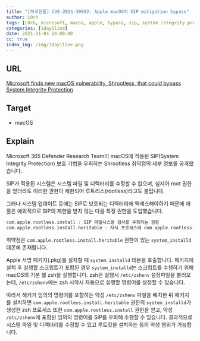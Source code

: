 ```yaml
---
title: "[하루한줄] CVE-2021-30892: Apple macOS의 SIP mitigation bypass"
author: L0ch
tags: [L0ch, microsoft, macos, apple, bypass, sip, system integrity protection]
categories: [1day1line]
date: 2021-11-04 14:00:00
cc: true
index_img: /img/1day1line.png
---
```


## URL

[Microsoft finds new macOS vulnerability, Shrootless, that could bypass System Integrity Protection](https://www.microsoft.com/security/blog/2021/10/28/microsoft-finds-new-macos-vulnerability-shrootless-that-could-bypass-system-integrity-protection/)

## Target

- macOS

## Explain

Microsoft 365 Defender Research Team이 macOS에 적용된 SIP(System Integrity Protection) 보호 기법을 우회하는 Shrootless 취약점의 세부 정보를 공개했습니다.

SIP가 적용된 시스템은 시스템 파일 및 디렉터리를 수정할 수 없으며, 심지어 root 권한을 얻더라도 이러한 권한이 제한되어 루트리스(rootless)라고도 불립니다.

그러나 시스템 업데이트 등에는 SIP로 보호되는 디렉터리에 액세스해야하기 때문에 애플은 예외적으로 SIP의 제한을 받지 않는 다음 특정 권한을 도입했습니다.

```c
com.apple.rootless.install : SIP 파일시스템 검사를 우회하는 권한
com.apple.rootless.install.heritable : 자식 프로세스에 com.apple.rootless.install 상속
```

취약점은 `com.apple.rootless.install.heritable` 권한이 있는 `system_installd` 데몬에 존재합니다.

Apple 서명 패키지(.pkg)를 설치할 때 `system_installd` 데몬을 호출합니다. 패키지에 설치 후 실행할 스크립트가 포함된 경우 `system_installd`는 스크립트를 수행하기 위해 macOS의 기본 쉘 zsh을 실행합니다.  zsh은 실행시 `/etc/zshenv` 설정파일을 불러오는데, `/etc/zshenv`에는 zsh 시작시 자동으로 실행할 명령어를 설정할 수 있습니다.

따라서 해커가 임의의 명령어를 포함하는 악성 `/etc/zshenv` 파일을 배치한 뒤 패키지를 설치하면  `com.apple.rootless.install.heritable` 권한의 `system_installd`가 생성한 zsh 프로세스 또한 `com.apple.rootless.install` 권한을 얻고, 악성 `/etc/zshenv`에 포함된 임의의 명령어를 SIP를 우회해 수행할 수 있습니다. 결과적으로 시스템 파일 및 디렉터리를 수정할 수 있고 루트킷을 설치하는 등의 악성 행위가 가능합니다.